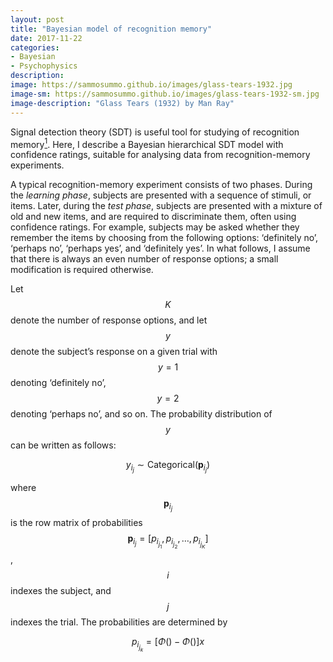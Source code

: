 ```yaml
---
layout: post
title: "Bayesian model of recognition memory"
date: 2017-11-22
categories:
- Bayesian
- Psychophysics
description:
image: https://sammosummo.github.io/images/glass-tears-1932.jpg
image-sm: https://sammosummo.github.io/images/glass-tears-1932-sm.jpg
image-description: "Glass Tears (1932) by Man Ray"
---
```

Signal detection theory (SDT) is useful tool for studying of recognition memory[<sup>1</sup>]. Here, I describe a Bayesian hierarchical SDT model with confidence ratings, suitable for analysing data from recognition-memory experiments.

[<sup>1</sup>]: https://www.ncbi.nlm.nih.gov/pubmed/4867890 "Kintsch, W. (1967). Memory and decision aspects of recognition learning. Psychological Review, 74(6), 496–504."

A typical recognition-memory experiment consists of two phases. During the *learning phase*, subjects are presented with a sequence of stimuli, or items. Later, during the *test phase*, subjects are presented with a mixture of old and new items, and are required to discriminate them, often using confidence ratings. For example, subjects may be asked whether they remember the items by choosing from the following options: ‘definitely no’, ‘perhaps no’, ‘perhaps yes’, and ‘definitely yes’. In what follows, I assume that there is always an even number of response options; a small modification is required otherwise.

Let $$K$$ denote the number of response options, and let $$y$$ denote the subject’s response on a given trial with $$y =1$$ denoting ‘definitely no’, $$y=2$$ denoting ‘perhaps no’, and so on. The probability distribution of $$y$$ can be written as follows: 

$$
y_{i_j}\sim\textrm{Categorical}\left(\textbf{p}_{i_j}\right)
$$

where $$\textbf{p}_{i_j}$$ is the row matrix of probabilities $$\textbf{p}_{i_j}=\left[p_{i_{j_1}},p_{i_{j_2}},\dots{},p_{i_{j_K}}\right]$$, $$i$$ indexes the subject, and $$j$$ indexes the trial. The probabilities are determined by

$$
p_{i_{j_k}}=\left[\Phi\left(\right) - \Phi\left(\right)\right]x
$$